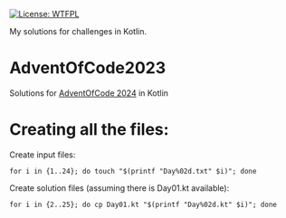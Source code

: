 [![License: WTFPL](https://img.shields.io/badge/License-WTFPL-brightgreen.svg)](http://www.wtfpl.net/about/)

My solutions for  challenges in Kotlin.

# AdventOfCode2023
Solutions for [AdventOfCode 2024](https://adventofcode.com/2024) in Kotlin

# Creating all the files:
Create input files:
```shell
for i in {1..24}; do touch "$(printf "Day%02d.txt" $i)"; done
```

Create solution files (assuming there is Day01.kt available):
```shell
for i in {2..25}; do cp Day01.kt "$(printf "Day%02d.kt" $i)"; done
```
